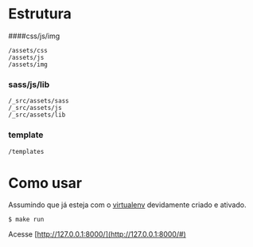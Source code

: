 Estrutura
===========================

####css/js/img
```
/assets/css
/assets/js
/assets/img
```
### sass/js/lib
```
/_src/assets/sass
/_src/assets/js
/_src/assets/lib
```

### template
```
/templates
```

Como usar
===========================

Assumindo que já esteja com o [virtualenv](https://virtualenv.pypa.io/en/latest/) devidamente criado e ativado.

    $ make run

Acesse [http://127.0.0.1:8000/](http://127.0.0.1:8000/#)